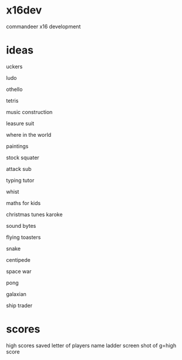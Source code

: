 # x16dev
 commandeer x16 development

# ideas

uckers

ludo

othello

tetris

music construction

leasure suit

where in the world

paintings

stock squater

attack sub

typing tutor

whist

maths for kids

christmas tunes
    karoke

sound bytes

flying toasters

snake

centipede

space war

pong

galaxian

ship trader


# scores

high scores saved
letter of players name
ladder
screen shot of g=high score

